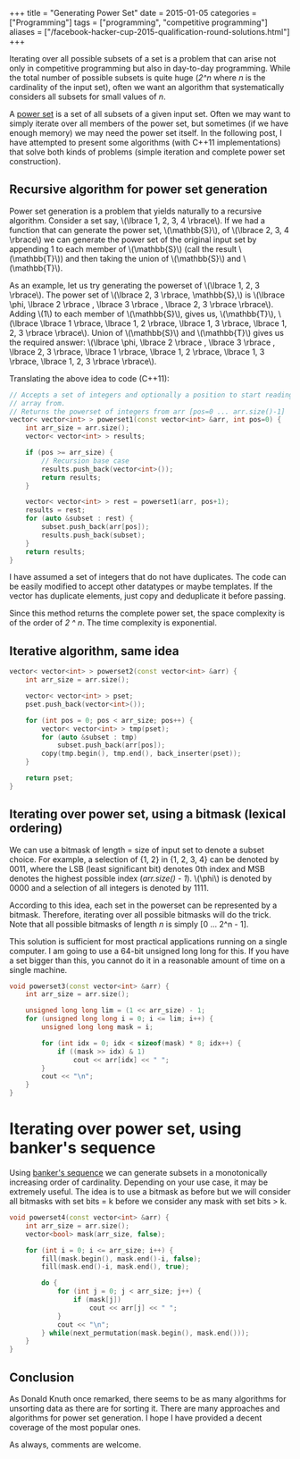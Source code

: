 +++
title = "Generating Power Set"
date = 2015-01-05
categories = ["Programming"]
tags = ["programming", "competitive programming"]
aliases = ["/facebook-hacker-cup-2015-qualification-round-solutions.html"]
+++

Iterating over all possible subsets of a set is a problem that can arise not
only in competitive programming but also in day-to-day programming. While the
total number of possible subsets is quite huge (*2^n* where *n* is the
cardinality of the input set), often we want an algorithm that systematically
considers all subsets for small values of *n*.

A [power set](http://en.wikipedia.org/wiki/Power_set) is a set of all subsets
of a given input set. Often we may want to simply iterate over all members of
the power set, but sometimes (if we have enough memory) we may need the power
set itself. In the following post, I have attempted to present some algorithms
(with C++11 implementations) that solve both kinds of problems (simple
iteration and complete power set construction).


## Recursive algorithm for power set generation

Power set generation is a problem that yields naturally to a recursive
algorithm. Consider a set say, \\(\lbrace 1, 2, 3, 4 \rbrace\\). If we had a
function that can generate the power set, \\(\mathbb{S}\\), of
\\(\lbrace 2, 3, 4 \rbrace\\) we can generate the power set of the original
input set by appending 1 to each member of \\(\mathbb{S}\\) (call the result
\\(\mathbb{T}\\)) and then taking the union of \\(\mathbb{S}\\) and
\\(\mathbb{T}\\).

As an example, let us try generating the powerset of \\(\lbrace 1, 2, 3 \rbrace\\).
The power set of \\(\lbrace 2, 3 \rbrace, \mathbb{S},\\) is
\\(\lbrace \phi, \lbrace 2 \rbrace , \lbrace 3 \rbrace , \lbrace 2, 3 \rbrace  \rbrace\\).
Adding \\(1\\) to each member of \\(\mathbb{S}\\), gives us, \\(\mathbb{T}\\),
\\(\lbrace \lbrace 1 \rbrace, \lbrace 1, 2 \rbrace, \lbrace 1, 3 \rbrace, \lbrace 1, 2, 3 \rbrace \rbrace\\).
Union of \\(\mathbb{S}\\) and \\(\mathbb{T}\\) gives us the required answer:
\\(\lbrace \phi, \lbrace 2 \rbrace , \lbrace 3 \rbrace , \lbrace 2, 3 \rbrace, \lbrace 1 \rbrace, \lbrace 1, 2 \rbrace, \lbrace 1, 3 \rbrace, \lbrace 1, 2, 3 \rbrace \rbrace\\).

Translating the above idea to code (C++11):


```cpp
// Accepts a set of integers and optionally a position to start reading the
// array from.
// Returns the powerset of integers from arr [pos=0 ... arr.size()-1]
vector< vector<int> > powerset1(const vector<int> &arr, int pos=0) {
    int arr_size = arr.size();
    vector< vector<int> > results;

    if (pos >= arr_size) {
        // Recursion base case
        results.push_back(vector<int>());
        return results;
    }

    vector< vector<int> > rest = powerset1(arr, pos+1);
    results = rest;
    for (auto &subset : rest) {
        subset.push_back(arr[pos]);
        results.push_back(subset);
    }
    return results;
}
```


I have assumed a set of integers that do not have duplicates. The code can be
easily modified to accept other datatypes or maybe templates. If the vector has
duplicate elements, just copy and deduplicate it before passing.

Since this method returns the complete power set, the space complexity is of the
order of *2 ^ n*. The time complexity is exponential.


## Iterative algorithm, same idea


```cpp
vector< vector<int> > powerset2(const vector<int> &arr) {
    int arr_size = arr.size();

    vector< vector<int> > pset;
    pset.push_back(vector<int>());

    for (int pos = 0; pos < arr_size; pos++) {
        vector< vector<int> > tmp(pset);
        for (auto &subset : tmp)
            subset.push_back(arr[pos]);
        copy(tmp.begin(), tmp.end(), back_inserter(pset));
    }

    return pset;
}
```


## Iterating over power set, using a bitmask (lexical ordering)

We can use a bitmask of length = size of input set to denote a subset choice.
For example, a selection of {1, 2} in {1, 2, 3, 4} can be denoted by 0011,
where the LSB (least significant bit) denotes 0th index and MSB denotes the
highest possible index (*arr.size() - 1*). \\(\phi\\) is denoted by 0000 and a
selection of all integers is denoted by 1111.

According to this idea, each set in the powerset can be represented by a bitmask.
Therefore, iterating over all possible bitmasks will do the trick. Note that
all possible bitmasks of length *n* is simply [0 ... 2^n - 1].

This solution is sufficient for most practical applications running on a single
computer. I am going to use a 64-bit unsigned long long for this. If you have a
set bigger than this, you cannot do it in a reasonable amount of time on a
single machine.

```cpp
void powerset3(const vector<int> &arr) {
    int arr_size = arr.size();

    unsigned long long lim = (1 << arr_size) - 1;
    for (unsigned long long i = 0; i <= lim; i++) {
        unsigned long long mask = i;

        for (int idx = 0; idx < sizeof(mask) * 8; idx++) {
            if ((mask >> idx) & 1)
                cout << arr[idx] << " ";
        }
        cout << "\n";
    }
}
```


Iterating over power set, using banker's sequence
=================================================

Using [banker's sequence](http://applied-math.org/subset.pdf) we can generate
subsets in a monotonically increasing order of cardinality. Depending on your
use case, it may be extremely useful. The idea is to use a bitmask as before
but we will consider all bitmasks with set bits = k before we consider any
mask with set bits > k.

```cpp
void powerset4(const vector<int> &arr) {
    int arr_size = arr.size();
    vector<bool> mask(arr_size, false);

    for (int i = 0; i <= arr_size; i++) {
        fill(mask.begin(), mask.end()-i, false);
        fill(mask.end()-i, mask.end(), true);

        do {
            for (int j = 0; j < arr_size; j++) {
                if (mask[j])
                    cout << arr[j] << " ";
            }
            cout << "\n";
        } while(next_permutation(mask.begin(), mask.end()));
    }
}
```


## Conclusion

As Donald Knuth once remarked, there seems to be as many algorithms for
unsorting data as there are for sorting it. There are many approaches and
algorithms for power set generation. I hope I have provided a decent coverage
of the most popular ones.

As always, comments are welcome.

<script type="text/javascript" async src="https://cdn.mathjax.org/mathjax/latest/MathJax.js?config=TeX-AMS-MML_HTMLorMML">
</script>
